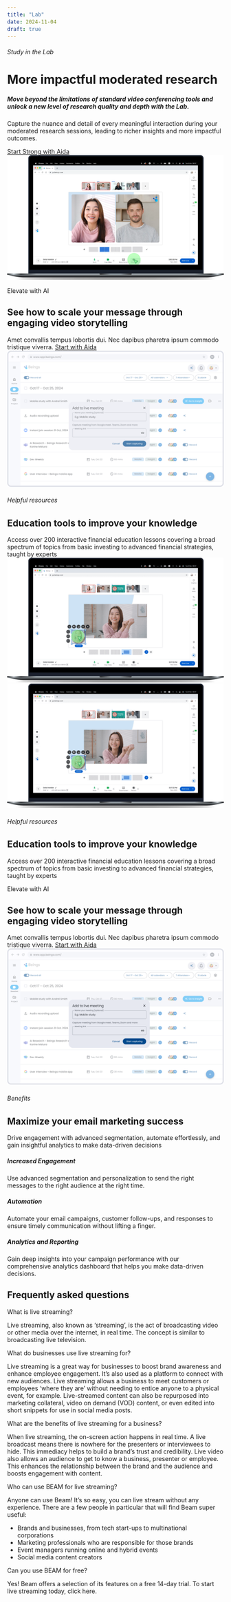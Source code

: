 ```yaml
---
title: "Lab"
date: 2024-11-04
draft: true
---
```


###### Study in the Lab

# More impactful moderated research

##### Move beyond the limitations of standard video conferencing tools and unlock a new level of research quality and depth with the Lab.  
  
Capture the nuance and detail of every meaningful interaction during your moderated research sessions, leading to richer insights and more impactful outcomes.

[Start Strong with Aida](https://beings.com/contact/) ![](images/Group-334-3.png)

Elevate with AI

## See how to scale your message through engaging video storytelling

Amet convallis tempus lobortis dui. Nec dapibus pharetra ipsum commodo tristique viverra. [Start with Aida](#) [](https://www.youtube.com/watch?v=Bqn3SNyjsSE)![](images/session-image-background-v3.png)

###### Helpful resources

## Education tools to improve your knowledge

Access over 200 interactive financial education lessons covering a broad spectrum of topics from basic investing to advanced financial strategies, taught by experts ![](images/Group-341-1024x588.png) ![](images/Group-341-1024x588.png)

###### Helpful resources

## Education tools to improve your knowledge

Access over 200 interactive financial education lessons covering a broad spectrum of topics from basic investing to advanced financial strategies, taught by experts

Elevate with AI

## See how to scale your message through engaging video storytelling

Amet convallis tempus lobortis dui. Nec dapibus pharetra ipsum commodo tristique viverra. [Start with Aida](#) ![](images/session-image-background-full.png)

###### Benefits

## Maximize your email marketing success

Drive engagement with advanced segmentation, automate effortlessly, and gain insightful analytics to make data-driven decisions

##### Increased Engagement

Use advanced segmentation and personalization to send the right messages to the right audience at the right time.

##### Automation

Automate your email campaigns, customer follow-ups, and responses to ensure timely communication without lifting a finger.

##### Analytics and Reporting

Gain deep insights into your campaign performance with our comprehensive analytics dashboard that helps you make data-driven decisions.

## Frequently asked questions

What is live streaming?

Live streaming, also known as ‘streaming’, is the act of broadcasting video or other media over the internet, in real time. The concept is similar to broadcasting live television.

What do businesses use live streaming for?

Live streaming is a great way for businesses to boost brand awareness and enhance employee engagement. It’s also used as a platform to connect with new audiences. Live streaming allows a business to meet customers or employees ‘where they are’ without needing to entice anyone to a physical event, for example. Live-streamed content can also be repurposed into marketing collateral, video on demand (VOD) content, or even edited into short snippets for use in social media posts.

What are the benefits of live streaming for a business?

When live streaming, the on-screen action happens in real time. A live broadcast means there is nowhere for the presenters or interviewees to hide. This immediacy helps to build a brand’s trust and credibility. Live video also allows an audience to get to know a business, presenter or employee. This enhances the relationship between the brand and the audience and boosts engagement with content. 

Who can use BEAM for live streaming?

Anyone can use Beam! It’s so easy, you can live stream without any experience. There are a few people in particular that will find Beam super useful: 

- Brands and businesses, from tech start-ups to multinational corporations
- Marketing professionals who are responsible for those brands
- Event managers running online and hybrid events
- Social media content creators

Can you use BEAM for free?

Yes! Beam offers a selection of its features on a free 14-day trial. To start live streaming today, click here.
